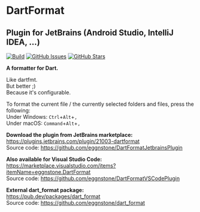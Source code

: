 # DartFormat

## Plugin for JetBrains (Android Studio, IntelliJ IDEA, ...)

[![Build](https://github.com/eggnstone/DartFormatJetBrainsPlugin/actions/workflows/gradle.yaml/badge.svg)](https://github.com/eggnstone/DartFormatJetBrainsPlugin/actions)
[![GitHub Issues](https://img.shields.io/github/issues/eggnstone/DartFormatJetBrainsPlugin.svg)](https://github.com/eggnstone/DartFormatJetBrainsPlugin/issues)
[![GitHub Stars](https://img.shields.io/github/stars/eggnstone/DartFormatJetBrainsPlugin.svg)](https://github.com/eggnstone/DartFormatJetBrainsPlugin/stargazers)

**A formatter for Dart.**

Like dartfmt.  
But better ;)  
Because it's configurable.

To format the current file / the currently selected folders and files, press the following:  
Under Windows: `Ctrl`+`Alt`+`,`  
Under macOS: `Command`+`Alt`+`,`

**Download the plugin from JetBrains marketplace:**  
https://plugins.jetbrains.com/plugin/21003-dartformat  
Source code: https://github.com/eggnstone/DartFormatJetbrainsPlugin

**Also available for Visual Studio Code:**  
https://marketplace.visualstudio.com/items?itemName=eggnstone.DartFormat    
Source code: https://github.com/eggnstone/DartFormatVSCodePlugin 

**External dart_format package:**  
https://pub.dev/packages/dart_format  
Source code: https://github.com/eggnstone/dart_format
